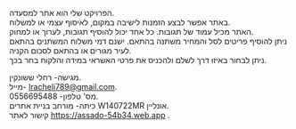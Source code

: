הפרויקט שלי הוא אתר למסעדה. <br/> 
באתר אפשר לבצע הזמנות לישיבה במקום, לאיסוף עצמי או למשלוח.<br/> 
האתר מכיל עמוד של תגובות. כל אחד יכול להוסיף תגובות, לערוך או למחוק.<br/>
ניתן להוסיף פריטים לסל והמחיר משתנה בהתאם. ישנם דמי משלוח המשתנים בהתאם לעיר מגורים או בהתאם לסכום הקניה.<br/>
ניתן לבחור באיזו דרך לשלם ולהכניס את פרטי האשראי במידה והלקוח בחר בכך.<br/>

מגישה- רחלי ששונקין.<br/> 
מייל- lracheli789@gmail.com.<br/>
מס' טלפון- 0556695488.<br/> 
כיתה- מורחב בניית אתרים W140722MR אונליין.<br/>
קישור לאתר https://assado-54b34.web.app .

